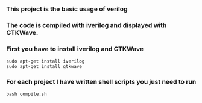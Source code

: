 ### This project is the basic usage of verilog
### The code is compiled with iverilog and displayed with GTKWave.
### First you have to install iverilog and GTKWave

```
sudo apt-get install iverilog
sudo apt-get install gtkwave
```

### For each project I have written shell scripts you just need to run

```
bash compile.sh
```
